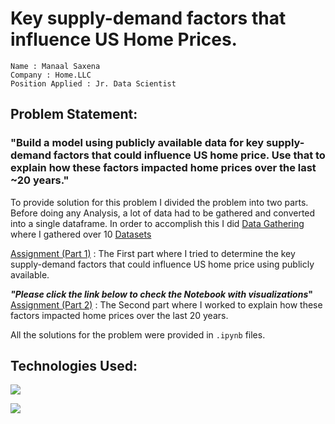 # Key supply-demand factors that influence US Home Prices.

```
Name : Manaal Saxena
Company : Home.LLC
Position Applied : Jr. Data Scientist
```

## Problem Statement:
### "Build a model using publicly available data for key supply-demand factors that could influence US home price. Use that to explain how these factors impacted home prices over the last ~20 years."

To provide solution for this problem I divided the problem into two parts. Before doing any Analysis, a lot of data had to be gathered and converted into a single dataframe. In order to accomplish this I did [Data Gathering](https://github.com/trickster-00/US_Home_prices/blob/ddcca71699e7752eb6bf06cd580395a2bdfa243e/Data%20Gathering.ipynb) where I gathered over 10 [Datasets](https://github.com/trickster-00/US_Home_prices/tree/main/Data) 

[Assignment (Part 1)](https://github.com/trickster-00/US_Home_prices/blob/fb27345a50d4ca12e4598ec31c4c315c3b5fb9e9/Assignment-2%20(Part%201).ipynb) : The First part where I tried to determine the key supply-demand factors that could influence US home price using publicly available.

<b>***"Please click the link below to check the Notebook with visualizations***"</b>
<br>
[Assignment (Part 2)](https://nbviewer.org/github/trickster-00/US_Home_prices/blob/main/Assignment-2%20%28Part%202%29.ipynb) : The Second part where I worked to explain how these factors impacted home prices over the last 20 years. 

All the solutions for the problem were provided in `.ipynb` files.


## Technologies Used:
![](https://forthebadge.com/images/badges/made-with-python.svg)

![](https://external-content.duckduckgo.com/iu/?u=https%3A%2F%2Ftse4.mm.bing.net%2Fth%3Fid%3DOIP.TI_4X32CdtinUe8NkM16kQHaEK%26pid%3DApi&f=1)
